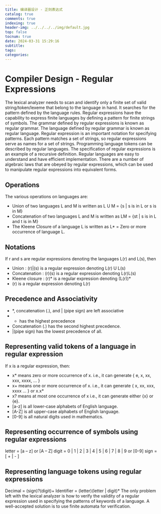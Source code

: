 ```yaml
---
title: 编译器设计 - 正则表达式
catalog: true
comments: true
indexing: true
header-img: ../../../../img/default.jpg
top: false
tocnum: true
date: 2024-03-31 15:29:16
subtitle:
tags:
categories:
---
```

# Compiler Design - Regular Expressions
The lexical analyzer needs to scan and identify only a finite set of valid string/token/lexeme that belong to the language in hand. It searches for the pattern defined by the language rules.
Regular expressions have the capability to express finite languages by defining a pattern for finite strings of symbols. The grammar defined by regular expressions is known as regular grammar. The language defined by regular grammar is known as regular language.
Regular expression is an important notation for specifying patterns. Each pattern matches a set of strings, so regular expressions serve as names for a set of strings. Programming language tokens can be described by regular languages. The specification of regular expressions is an example of a recursive definition. Regular languages are easy to understand and have efficient implementation.
There are a number of algebraic laws that are obeyed by regular expressions, which can be used to manipulate regular expressions into equivalent forms.

## Operations
The various operations on languages are:
- Union of two languages L and M is written as L U M = {s | s is in L or s is in M}
- Concatenation of two languages L and M is written as LM = {st | s is in L and t is in M}
- The Kleene Closure of a language L is written as L* = Zero or more occurrence of language L.

## Notations
If r and s are regular expressions denoting the languages L(r) and L(s), then
- Union : (r)|(s) is a regular expression denoting L(r) U L(s)
- Concatenation : (r)(s) is a regular expression denoting L(r)L(s)
- Kleene closure : (r)* is a regular expression denoting (L(r))*
- (r) is a regular expression denoting L(r)
## Precedence and Associativity
- *, concatenation (.), and | (pipe sign) are left associative
- * has the highest precedence
- Concatenation (.) has the second highest precedence.
- |(pipe sign) has the lowest precedence of all.

## Representing valid tokens of a language in regular expression
If x is a regular expression, then:
- x* means zero or more occurrence of x. i.e., it can generate { e, x, xx, xxx, xxxx, … }
- x+ means one or more occurrence of x. i.e., it can generate { x, xx, xxx, xxxx … } or x.x*
- x? means at most one occurrence of x i.e., it can generate either {x} or {e}.
- [a-z] is all lower-case alphabets of English language.
- [A-Z] is all upper-case alphabets of English language.
- [0-9] is all natural digits used in mathematics.

## Representing occurrence of symbols using regular expressions
letter = [a – z] or [A – Z]
digit = 0 | 1 | 2 | 3 | 4 | 5 | 6 | 7 | 8 | 9 or [0-9]
sign = [ + | - ]

## Representing language tokens using regular expressions
Decimal = (sign)?(digit)+
Identifier = (letter)(letter | digit)*
The only problem left with the lexical analyzer is how to verify the validity of a regular expression used in specifying the patterns of keywords of a language. A well-accepted solution is to use finite automata for verification.